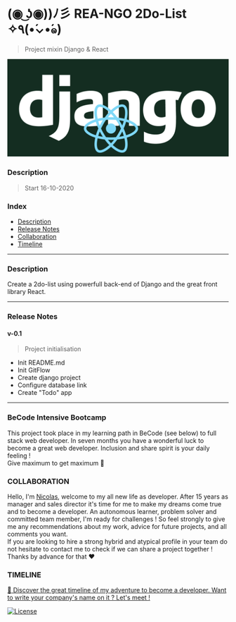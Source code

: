 # (◉ ͜ʖ◉))ﾉ彡 REA-NGO 2Do-List ✧٩(•́⌄•́๑)
>   Project mixin Django & React


![](reango-logo.png)


### Description 
> Start 16-10-2020


###  Index

-   [Description](#description)
-   [Release Notes](#release-notes)
-   [Collaboration](#collaboration)
-   [Timeline](#timeline)

---

### Description
Create a 2do-list using powerfull back-end of Django 
and the great front library React. 

---

### Release Notes

####    v-0.1 
>   Project initialisation

*   Init README.md
*   Init GitFlow
*   Create django project
*   Configure database link
*   Create "Todo" app 

---

### **BeCode** Intensive Bootcamp     
This project took place in my learning path in BeCode (see below) to full stack web developer.
In seven months you have a wonderful luck to become a great web developer. Inclusion and share spirit is your daily feeling !  
Give maximum to get maximum :rocket:

### COLLABORATION
Hello, I'm [Nicolas](https://www.linkedin.com/in/nicolas-denoel/), welcome to my all new life as developer.
After 15 years as manager and sales director it's time for me to make my dreams come true and to become a developer.
An autonomous learner, problem solver and committed team member, I'm ready for challenges !
So feel strongly to give me any recommendations about my work, advice for future projects, and all comments you want.  
If you are looking to hire a strong hybrid and atypical profile in your team do not hesitate to contact me to check if we can share a project together !  
Thanks by advance for that :heart:  

### TIMELINE
[:calendar: Discover the great timeline of my adventure to become a developer. Want to write your company's name on it ? Let's meet !](https://timelines.gitkraken.com/timeline/2e12cc334eb0406b84bf7a6339e666c4?range=2020-05-26_2020-06-27)  

[![License](http://img.shields.io/:license-mit-blue.svg?style=flat-square)](http://badges.mit-license.org)





